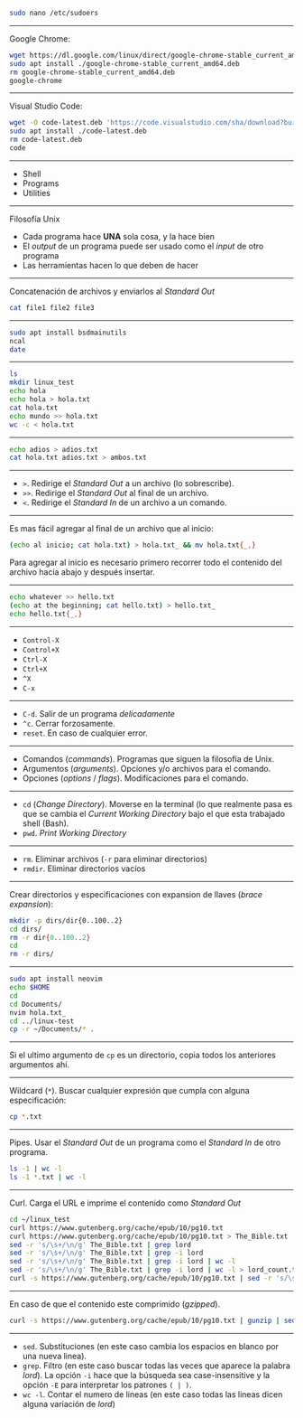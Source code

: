 ```sh
sudo nano /etc/sudoers
```

---
Google Chrome:

```sh
wget https://dl.google.com/linux/direct/google-chrome-stable_current_amd64.deb
sudo apt install ./google-chrome-stable_current_amd64.deb
rm google-chrome-stable_current_amd64.deb
google-chrome
```

---

Visual Studio Code:

```sh
wget -O code-latest.deb 'https://code.visualstudio.com/sha/download?build=stable&os=linux-deb-x64'
sudo apt install ./code-latest.deb
rm code-latest.deb
code
```

---

- Shell
- Programs
- Utilities

---

Filosofía Unix

- Cada programa hace **UNA** sola cosa, y la hace bien
- El *output* de un programa puede ser usado como el *input* de otro programa
- Las herramientas hacen lo que deben de hacer

---

Concatenación de archivos y enviarlos al *Standard Out*

```sh
cat file1 file2 file3
```

---

```sh
sudo apt install bsdmainutils
ncal
date
```

---

```sh
ls
mkdir linux_test
echo hola
echo hola > hola.txt
cat hola.txt
echo mundo >> hola.txt
wc -c < hola.txt
```

---

```sh
echo adios > adios.txt
cat hola.txt adios.txt > ambos.txt
```

---

- `>`. Redirige el *Standard Out* a un archivo (lo sobrescribe).
- `>>`. Redirige el *Standard Out* al final de un archivo.
- `<`. Redirige el *Standard In* de un archivo a un comando.

---

Es mas fácil agregar al final de un archivo que al inicio:

```sh
(echo al inicio; cat hola.txt) > hola.txt_ && mv hola.txt{_,}
```

Para agregar al inicio es necesario primero recorrer todo el contenido del archivo hacia abajo y después insertar.

---

```sh
echo whatever >> hello.txt
(echo at the beginning; cat hello.txt) > hello.txt_
echo hello.txt{_,}
```

---

- `Control-X`
- `Control+X`
- `Ctrl-X`
- `Ctrl+X`
- `^X`
- `C-x`

---

- `C-d`. Salir de un programa *delicadamente*
- `^c`. Cerrar forzosamente.
- `reset`. En caso de cualquier error.

---

- Comandos (*commands*). Programas que siguen la filosofía de Unix.
- Argumentos (*arguments*). Opciones y/o archivos para el comando.
- Opciones (*options* / *flags*). Modificaciones para el comando.

---

- `cd` (*Change Directory*). Moverse en la terminal (lo que realmente pasa es que se cambia el *Current Working Directory* bajo el que esta trabajado shell (Bash).
- `pwd`. *Print Working Directory*

---

- `rm`. Eliminar archivos (`-r` para eliminar directorios)
- `rmdir`. Eliminar directorios vacíos

---

Crear directorios y especificaciones con expansion de llaves (*brace expansion*): 

```sh
mkdir -p dirs/dir{0..100..2}
cd dirs/
rm -r dir{0..100..2}
cd
rm -r dirs/
```

---

```sh
sudo apt install neovim
echo $HOME
cd
cd Documents/
nvim hola.txt_
cd ../linux-test
cp -r ~/Documents/* .
```

---

Si el ultimo argumento de `cp` es un directorio, copia todos los anteriores argumentos ahí.

---

Wildcard (`*`). Buscar cualquier expresión que cumpla con alguna especificación:

```sh
cp *.txt
```

---

Pipes. Usar el *Standard Out* de un programa como el *Standard In* de otro programa.

```sh
ls -1 | wc -l
ls -1 *.txt | wc -l
```

---

Curl. Carga el URL e imprime el contenido como *Standard Out*

```sh
cd ~/linux_test
curl https://www.gutenberg.org/cache/epub/10/pg10.txt
curl https://www.gutenberg.org/cache/epub/10/pg10.txt > The_Bible.txt
sed -r 's/\s+/\n/g' The_Bible.txt | grep lord
sed -r 's/\s+/\n/g' The_Bible.txt | grep -i lord
sed -r 's/\s+/\n/g' The_Bible.txt | grep -i lord | wc -l
sed -r 's/\s+/\n/g' The_Bible.txt | grep -i lord | wc -l > lord_count.txt
curl -s https://www.gutenberg.org/cache/epub/10/pg10.txt | sed -r 's/\s+/\n/g' | grep -i 'lord' | wc -l
```

---

En caso de que el contenido este comprimido (*gzipped*).

```sh
curl -s https://www.gutenberg.org/cache/epub/10/pg10.txt | gunzip | sed -r 's/\s+/\n/g' | grep -iE 'l(adder|ord)' | wc -l > lord-count.txt
```

---

- `sed`. Substituciones (en este caso cambia los espacios en blanco por una nueva linea).
- `grep`. Filtro (en este caso buscar todas las veces que aparece la palabra *lord*). La opción `-i` hace que la búsqueda sea case-insensitive y la opción `-E` para interpretar los patrones `( | )`.
- `wc -l`. Contar el numero de lineas (en este caso todas las lineas dicen alguna variación de *lord*)
